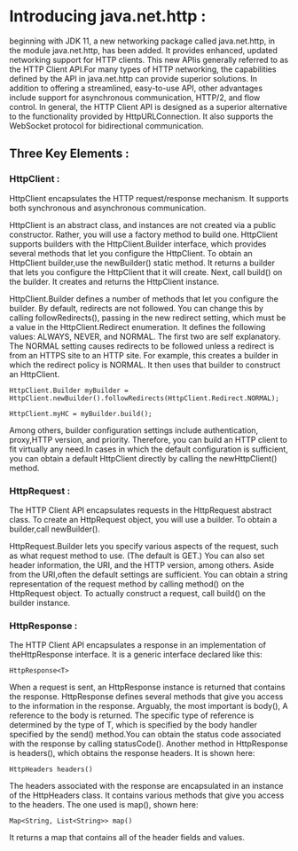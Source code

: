 # Introducing java.net.http : 

beginning with JDK 11, a new networking package called java.net.http, in the module java.net.http, 
has been added. It provides enhanced, updated networking support for HTTP clients. This new APIis 
generally referred to as the HTTP Client API.For many types of HTTP networking, the capabilities 
defined by the API in java.net.http can provide superior solutions. In addition to offering a streamlined, 
easy-to-use API, other advantages include support for asynchronous communication, HTTP/2, 
and flow control. In general, the HTTP Client API is designed as a superior alternative to the 
functionality provided by HttpURLConnection. It also supports the WebSocket protocol for 
bidirectional communication.

## Three Key Elements : 

### HttpClient : 

HttpClient encapsulates the HTTP request/response mechanism. 
It supports both synchronous and asynchronous communication.

HttpClient is an abstract class, and instances are not created via a 
public constructor. Rather, you will use a factory method to build one. 
HttpClient supports builders with the HttpClient.Builder interface, which provides several methods 
that let you configure the HttpClient. To obtain an HttpClient builder,use the newBuilder() static method. 
It returns a builder that lets you configure the HttpClient that it will create. Next, 
call build() on the builder. It creates and returns the HttpClient instance.

HttpClient.Builder defines a number of methods that let you configure the builder. 
By default, redirects are not followed. You can change this by calling followRedirects(), 
passing in the new redirect setting, which must be a value in the HttpClient.Redirect enumeration. 
It defines the following values: ALWAYS, NEVER, and NORMAL. 
The first two are self explanatory. The NORMAL setting causes redirects to be followed 
unless a redirect is from an HTTPS site to an HTTP site. 
For example, this creates a builder in which the redirect policy is NORMAL. It then uses that builder 
to construct an HttpClient.

`HttpClient.Builder myBuilder =  HttpClient.newBuilder().followRedirects(HttpClient.Redirect.NORMAL);`

`HttpClient.myHC = myBuilder.build();`

Among others, builder configuration settings include authentication, proxy,HTTP version, and priority. 
Therefore, you can build an HTTP client to fit virtually any need.In cases in which the default 
configuration is sufficient, you can obtain a default HttpClient directly by calling 
the newHttpClient() method.

### HttpRequest :

The HTTP Client API encapsulates requests in the HttpRequest abstract class.
To create an HttpRequest object, you will use a builder. 
To obtain a builder,call newBuilder().

HttpRequest.Builder lets you specify various aspects of the request, 
such as what request method to use. (The default is GET.) You can also set header information, 
the URI, and the HTTP version, among others. Aside from the URI,often the default settings are sufficient. 
You can obtain a string representation of the request method by calling method() on the HttpRequest object.
To actually construct a request, call build() on the builder instance.

### HttpResponse :

The HTTP Client API encapsulates a response in an implementation of theHttpResponse interface. 
It is a generic interface declared like this:

`HttpResponse<T>`

When a request is sent, an HttpResponse instance is returned that contains the response. 
HttpResponse defines several methods that give you access to the information in the response.
Arguably, the most important is body(), A reference to the body is returned. 
The specific type of reference is determined by the type of T, which is specified by the body 
handler specified by the send() method.You can obtain the status code associated with 
the response by calling statusCode().
Another method in HttpResponse is headers(), which obtains the response headers. It is shown here:

`HttpHeaders headers()`

The headers associated with the response are encapsulated in an instance of the HttpHeaders class. 
It contains various methods that give you access to the headers. 
The one used is map(), shown here:

`Map<String, List<String>> map()`

It returns a map that contains all of the header fields and values.


